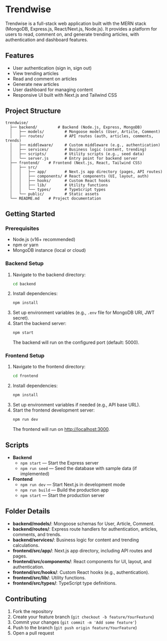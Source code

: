 # Trendwise

Trendwise is a full-stack web application built with the MERN stack (MongoDB, Express.js, React/Next.js, Node.js). It provides a platform for users to read, comment on, and generate trending articles, with authentication and dashboard features.

## Features

- User authentication (sign in, sign out)
- View trending articles
- Read and comment on articles
- Generate new articles
- User dashboard for managing content
- Responsive UI built with Next.js and Tailwind CSS

## Project Structure

```
trendwise/
  ├── backend/         # Backend (Node.js, Express, MongoDB)
  │   ├── models/         # Mongoose models (User, Article, Comment)
  │   ├── routes/         # API routes (auth, articles, comments, trends)
  │   ├── middleware/     # Custom middleware (e.g., authentication)
  │   ├── services/       # Business logic (content, trending)
  │   ├── scripts/        # Utility scripts (e.g., seed data)
  │   └── server.js       # Entry point for backend server
  ├── frontend/    # Frontend (Next.js, React, Tailwind CSS)
  │   ├── src/
  │   │   ├── app/        # Next.js app directory (pages, API routes)
  │   │   ├── components/ # React components (UI, layout, auth)
  │   │   ├── hooks/      # Custom React hooks
  │   │   ├── lib/        # Utility functions
  │   │   └── types/      # TypeScript types
  │   └── public/         # Static assets
  └── README.md    # Project documentation
```

## Getting Started

### Prerequisites

- Node.js (v16+ recommended)
- npm or yarn
- MongoDB instance (local or cloud)

### Backend Setup

1. Navigate to the backend directory:
   ```bash
   cd backend
   ```
2. Install dependencies:
   ```bash
   npm install
   ```
3. Set up environment variables (e.g., `.env` file for MongoDB URI, JWT secret).
4. Start the backend server:
   ```bash
   npm start
   ```
   The backend will run on the configured port (default: 5000).

### Frontend Setup

1. Navigate to the frontend directory:
   ```bash
   cd frontend
   ```
2. Install dependencies:
   ```bash
   npm install
   ```
3. Set up environment variables if needed (e.g., API base URL).
4. Start the frontend development server:
   ```bash
   npm run dev
   ```
   The frontend will run on [http://localhost:3000](http://localhost:3000).

## Scripts

- **Backend**
  - `npm start` — Start the Express server
  - `npm run seed` — Seed the database with sample data (if implemented)
- **Frontend**
  - `npm run dev` — Start Next.js in development mode
  - `npm run build` — Build the production app
  - `npm start` — Start the production server

## Folder Details

- **backend/models/**: Mongoose schemas for User, Article, Comment.
- **backend/routes/**: Express route handlers for authentication, articles, comments, and trends.
- **backend/services/**: Business logic for content and trending calculations.
- **frontend/src/app/**: Next.js app directory, including API routes and pages.
- **frontend/src/components/**: React components for UI, layout, and authentication.
- **frontend/src/hooks/**: Custom React hooks (e.g., authentication).
- **frontend/src/lib/**: Utility functions.
- **frontend/src/types/**: TypeScript type definitions.

## Contributing

1. Fork the repository
2. Create your feature branch (`git checkout -b feature/YourFeature`)
3. Commit your changes (`git commit -m 'Add some feature'`)
4. Push to the branch (`git push origin feature/YourFeature`)
5. Open a pull request

